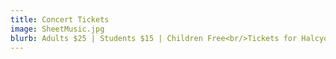 ```yaml
---
title: Concert Tickets
image: SheetMusic.jpg
blurb: Adults $25 | Students $15 | Children Free<br/>Tickets for Halcyon concerts can be purchased from choir members or at the door.
---
```

